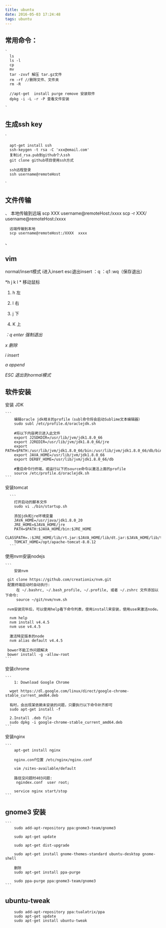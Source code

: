 ```yaml
---
title: ubuntu
date: 2016-05-03 17:24:48
tags: ubuntu
---
```


## 常用命令：
    
    `
      ls
      ls -l
      cp 
      mv
      tar -zxvf 解压 tar.gz文件
      rm -rf //删除文件、文件夹
      rm -R
      
      //apt-get  install purge remove 安装软件
      dpkg -i -L -r -P 查看文件安装 
      
    `

## 生成ssh key
  
   `
   
      apt-get install ssh
      ssh-keygen -t rsa -C 'xxx@email.com'
      复制id_rsa.pub到github个人ssh
      git clone github项目使用ssh方式
      
      ssh远程登录
      ssh username@remoteHost
   `

## 文件传输

   、
     本地传输到远端
      scp XXX username@remoteHost:/xxxx
      scp -r XXX/ username@remoteHost:/xxxx
      
      远端传输到本地
      scp username@remoteHost:/XXXX  xxxx
   、

## vim

normal/insert模式
i进入insert
esc退出insert
：q ：q1 :wq（保存退出）

*h j k l * 移动鼠标

1. h  左

2. l  右

3. j 下

4. K 上


*：q enter 强制退出*

*x 删除*

*i insert*

*a append*

*ESC 退出到normal模式* 



## 软件安装

安装 JDK

    ```
        编辑oracle jdk相关的profile（subl命令将会启动Sublime文本编辑器）
        sudo subl /etc/profile.d/oraclejdk.sh

        #将以下内容拷贝进入此文件
        export J2SDKDIR=/usr/lib/jvm/jdk1.8.0_66
        export J2REDIR=/usr/lib/jvm/jdk1.8.0_66/jre
        export PATH=$PATH:/usr/lib/jvm/jdk1.8.0_66/bin:/usr/lib/jvm/jdk1.8.0_66/db/bin:/usr/lib/jvm/jdk1.8.0_66/jre/bin
        export JAVA_HOME=/usr/lib/jvm/jdk1.8.0_66
        export DERBY_HOME=/usr/lib/jvm/jdk1.8.0_66/db

        #重启命令行终端，或运行以下的source命令以激活上面的profile
        source /etc/profile.d/oraclejdk.sh
    ```

安装tomcat
      
      ```
        打开启动的脚本文件
        sudo vi ./bin/startup.sh
        
        添加jdk和jre环境变量
        JAVA_HOME=/usr/java/jdk1.8.0_20
        JRE_HOME=$JAVA_HOME/jre
        PATH=$PATH:$JAVA_HOME/bin:$JRE_HOME
        CLASSPATH=.:$JRE_HOME/lib/rt.jar:$JAVA_HOME/lib/dt.jar:$JAVA_HOME/lib/tools.jar
        TOMCAT_HOME=/opt/apache-tomcat-8.0.12
      ```

使用nvm安装nodejs
 
    ```
        安装nvm

     git clone https://github.com/creationix/nvm.git
     配置终端启动时自动执行:
         在 ~/.bashrc, ~/.bash_profile, ~/.profile, 或者 ~/.zshrc 文件添加以下命令:
         source ~/git/nvm/nvm.sh
    
     nvm安装完毕后，可以使用help看下命令列表，使用install来安装，使用use来激活node。

      nvm help
      nvm install v4.4.5
      nvm use v4.4.5 

      激活特定版本的node
      nvm alias default v4.4.5

     bower不能工作问题解决
     bower install -g -allow-root
    ```



安装chrome

    ```
        1: Download Google Chrome 

      wget https://dl.google.com/linux/direct/google-chrome-stable_current_amd64.deb

      有时，会出现某依赖未安装的问题，只要执行以下命令补齐即可
      sudo apt-get install -f

      2.Install .deb file
      sudo dpkg -i google-chrome-stable_current_amd64.deb
    ```


安装nginx

    ```
        apt-get install nginx
    
        nginx.conf位置 /etc/nginx/nginx.conf
    
        vim /sites-available/default
      
        路径没问题时403问题:
         ngindex.conf  user root;
      
        service nginx start/stop
    ```



## gnome3 安装

	```
		sudo add-apt-repository ppa:gnome3-team/gnome3
 
		sudo apt-get update
 
		sudo apt-get dist-upgrade
 
		sudo apt-get install gnome-themes-standard ubuntu-desktop gnome-shell

		删除
		sudo apt-get install ppa-purge
 
		sudo ppa-purge ppa:gnome3-team/gnome3
	```

## ubuntu-tweak

```
	sudo add-apt-repository ppa:tualatrix/ppa
	sudo apt-get update
	sudo apt-get install ubuntu-tweak
```